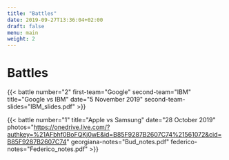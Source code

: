 ```yaml
---
title: "Battles"
date: 2019-09-27T13:36:04+02:00
draft: false
menu: main
weight: 2
---
```


# Battles

{{< battle 
	number="2"
	first-team="Google"
	second-team="IBM"
	title="Google vs IBM"
	date="5 November 2019"
	second-team-slides="IBM_slides.pdf"
	>}}

{{< battle 
	number="1"
	title="Apple vs Samsung"
	date="28 October 2019"
	photos="https://onedrive.live.com/?authkey=%21AFbhf0BoFQKj0wE&id=B85F9287B2607C74%21561072&cid=B85F9287B2607C74"
	georgiana-notes="Bud_notes.pdf"
	federico-notes="Federico_notes.pdf"
	>}}
